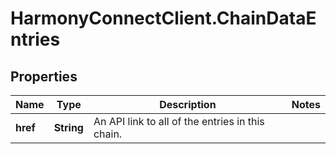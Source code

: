 # HarmonyConnectClient.ChainDataEntries

## Properties
Name | Type | Description | Notes
------------ | ------------- | ------------- | -------------
**href** | **String** | An API link to all of the entries in this chain. | 


